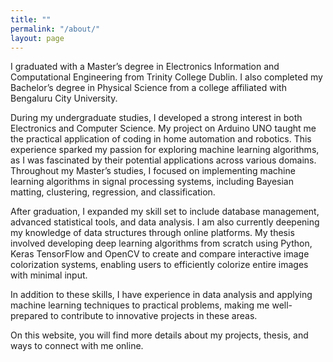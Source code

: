 ```yaml
---
title: ""
permalink: "/about/"
layout: page
--- 
```


I graduated with a Master’s degree in Electronics Information and Computational Engineering from Trinity College Dublin. I also completed my Bachelor’s degree in Physical Science from a college affiliated with Bengaluru City University.

During my undergraduate studies, I developed a strong interest in both Electronics and Computer Science. My project on Arduino UNO taught me the practical application of coding in home automation and robotics. This experience sparked my passion for exploring machine learning algorithms, as I was fascinated by their potential applications across various domains. Throughout my Master’s studies, I focused on implementing machine learning algorithms in signal processing systems, including Bayesian matting, clustering, regression, and classification.

After graduation, I expanded my skill set to include database management, advanced statistical tools, and data analysis. I am also currently deepening my knowledge of data structures through online platforms. My thesis involved developing deep learning algorithms from scratch using Python, Keras TensorFlow and OpenCV to create and compare interactive image colorization systems, enabling users to efficiently colorize entire images with minimal input.

In addition to these skills, I have experience in data analysis and applying machine learning techniques to practical problems, making me well-prepared to contribute to innovative projects in these areas.

On this website, you will find more details about my projects, thesis, and ways to connect with me online.
